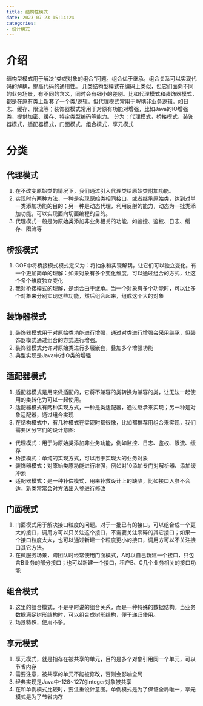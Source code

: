 ```yaml
---
title: 结构性模式
date: 2023-07-23 15:14:24
categories:
- 设计模式
---
```

# 介绍
结构型模式用于解决“类或对象的组合“问题。组合优于继承，组合关系可以实现代码的解耦，提高代码的通用性。
几类结构型模式在编码上类似，但它们面向不同的业务场景，有不同的含义，同时会有细小的差别。比如代理模式和装饰器模式，都是在原有类上新套了一个类/逻辑，但代理模式常用于解耦非业务逻辑，如日志、缓存、限流等；装饰器模式常用于对原有功能对增强，比如Java的IO增强类，提供加密、缓存、特定类型编码等能力。
分为：代理模式，桥接模式，装饰器模式，适配器模式，门面模式，组合模式，享元模式
<!-- more -->
# 分类
## 代理模式
1. 在不改变原始类的情况下，我们通过引入代理类给原始类附加功能。 
2. 实现时有两种方法，一种是实现原始类相同接口，或者继承原始类，达到对单一类添加功能的目的；另一种是动态代理，利用反射的能力，动态为一批类添加功能，可以实现面向切面编程的目的。 
3. 代理模式一般是为原始类添加非业务相关的功能，如监控、鉴权、日志、缓存、限流等  

## 桥接模式
1. GOF中将桥接模式模式定义为：将抽象和实现解耦，让它们可以独立变化。有一个更加简单的理解：如果对象有多个变化维度，可以通过组合的方式，让这个多个维度独立变化 
2. 我对桥接模式的理解，是组合由于继承。当一个对象有多个功能时，可以让多个对象来分别实现这些功能，然后组合起来，组成这个大的对象

## 装饰器模式
1. 装饰器模式用于对原始类功能进行增强，通过对类进行增强会采用继承，但装饰器模式通过组合的方式进行增强。
2. 装饰器模式允许对原始类进行多层嵌套，叠加多个增强功能
3. 典型实现是Java中对IO类的增强   

## 适配器模式
1. 适配器模式是用来做适配的，它将不兼容的类转换为兼容的类，让无法一起使用的类转化为可以一起使用。
2. 适配器模式有两种实现方式，一种是类适配器，通过继承来实现；另一种是对象适配器，通过组合实现
3. 在结构模式中，有几种模式在实现时都很像，比如都推荐用组合来实现，我们需要区分它们的设计意图:
- 代理模式：用于为原始类添加非业务功能，例如监控、日志、鉴权、限流、缓存
- 桥接模式：单纯的实现方式，可以用于实现大的业务对象 
- 装饰器模式：对原始类原功能进行增强，例如对10添加专门对解析器、添加缓冲池
- 适配器模式：是一种补偿模式，用来补救设计上的缺陷，比如接口入参不合适，新类常常会对方法出入参进行修改


## 门面模式
1. 门面模式用于解决接口粒度的问题。对于一批已有的接口，可以组合成一个更大的接口，调用方可以只关注这个接口，不需要关注零碎的其它接口；如果一个接口粒度太大，也可以通过新建一个粒度更小的接口，调用方可以不关注接口其它方法。
2. 在微服务场景，跨团队时经常使用门面模式，A可以自己新建一个接口，只包含B业务的部分接口；也可以新建一个接口，租户B、C几个业务相关的接口功能

## 组合模式
1. 这里的组合模式，不是平时说的组合关系，而是一种特殊的数据结构。当业务数据满足树形结构时，可以组合成树形结构，便于递归使用。 
2. 场景特殊，使用不多。  

## 享元模式
1. 享元模式，就是指存在被共享的单元，目的是多个对象引用同一个单元，可以节省内存 
2. 需要注意，被共享的单元不能被修改，否则会影响全局 
3. 经典实现是Java中-128~127的Integer对象被共享 
4. 在和单例模式比较时，要注重设计意图。单例模式是为了保证全局唯一，享元模式是为了节省内存 